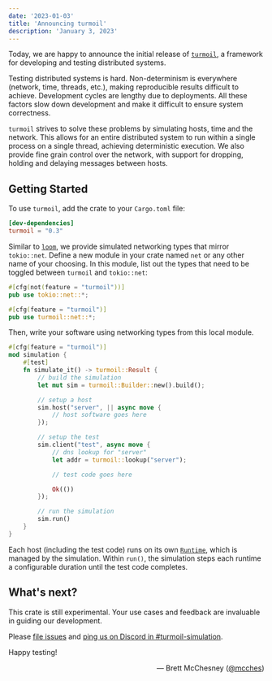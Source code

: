 ```yaml
---
date: '2023-01-03'
title: 'Announcing turmoil'
description: 'January 3, 2023'
---
```


Today, we are happy to announce the initial release of [`turmoil`][crates.io],
a framework for developing and testing distributed systems.

[crates.io]: https://crates.io/crates/turmoil

Testing distributed systems is hard. Non-determinism is everywhere (network,
time, threads, etc.), making reproducible results difficult to achieve.
Development cycles are lengthy due to deployments. All these factors slow down
development and make it difficult to ensure system correctness.

`turmoil` strives to solve these problems by simulating hosts, time and the
network. This allows for an entire distributed system to run within a single
process on a single thread, achieving deterministic execution. We also provide
fine grain control over the network, with support for dropping, holding and
delaying messages between hosts.

## Getting Started

To use `turmoil`, add the crate to your `Cargo.toml` file:

```toml
[dev-dependencies]
turmoil = "0.3"
```

Similar to [`loom`][loom], we provide simulated networking types that mirror
`tokio::net`. Define a new module in your crate named `net` or any other name of
your choosing. In this module, list out the types that need to be toggled
between `turmoil` and `tokio::net`:

```rust
#[cfg(not(feature = "turmoil"))]
pub use tokio::net::*;

#[cfg(feature = "turmoil")]
pub use turmoil::net::*;
```

Then, write your software using networking types from this local module.

```rust
#[cfg(feature = "turmoil")]
mod simulation {
    #[test]
    fn simulate_it() -> turmoil::Result {
        // build the simulation
        let mut sim = turmoil::Builder::new().build();

        // setup a host
        sim.host("server", || async move {
            // host software goes here
        });

        // setup the test
        sim.client("test", async move {
            // dns lookup for "server"
            let addr = turmoil::lookup("server");

            // test code goes here

            Ok(())
        });

        // run the simulation
        sim.run()
    }
}
```

Each host (including the test code) runs on its own [`Runtime`][runtime], which is
managed by the simulation. Within `run()`, the simulation steps each runtime a
configurable duration until the test code completes.

[loom]: https://docs.rs/loom/latest/loom/#writing-tests
[runtime]: https://docs.rs/tokio/latest/tokio/runtime/index.html

## What's next?

This crate is still experimental. Your use cases and feedback are invaluable in
guiding our development.

Please [file issues][issues] and [ping us on Discord in
#turmoil-simulation][discord].

Happy testing!

[issues]: https://github.com/tokio-rs/turmoil/issues
[discord]: https://discord.gg/tokio

<div style="text-align:right">
   &mdash; Brett McChesney (<a href="https://github.com/mcches">@mcches</a>)
</div>
